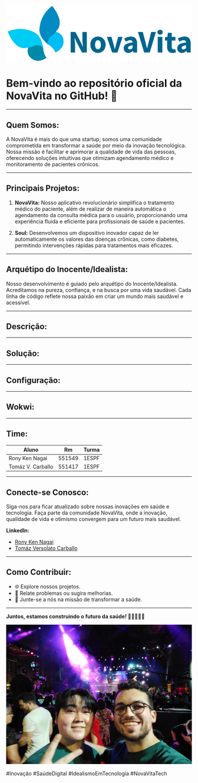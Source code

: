 ![Texto Alternativo](https://raw.githubusercontent.com/NovaVita/.github/main/logo-cortado-invisivel.png)

# Bem-vindo ao repositório oficial da NovaVita no GitHub! 🚀

---

## **Quem Somos:**

A NovaVita é mais do que uma startup; somos uma comunidade comprometida em transformar a saúde por meio da inovação tecnológica. Nossa missão é facilitar e aprimorar a qualidade de vida das pessoas, oferecendo soluções intuitivas que otimizam agendamento médico e monitoramento de pacientes crônicos.

---

## **Principais Projetos:**

1. **NovaVita:** Nosso aplicativo revolucionário simplifica o tratamento médico do paciente, além de realizar de maneira automática o agendamento da consulta médica para o usuário, proporcionando uma experiência fluida e eficiente para profissionais de saúde e pacientes.

2. **Soul:** Desenvolvemos um dispositivo inovador capaz de ler automaticamente os valores das doenças crônicas, como diabetes, permitindo intervenções rápidas para tratamentos mais eficazes.

---

## **Arquétipo do Inocente/Idealista:**

Nosso desenvolvimento é guiado pelo arquétipo do Inocente/Idealista. Acreditamos na pureza, confiança, e na busca por uma vida saudável. Cada linha de código reflete nossa paixão em criar um mundo mais saudável e acessível.

---

## **Descrição:**

---

## **Solução:**

---

## **Configuração:**

---

## **Wokwi:**

---

## **Time:**

|       Aluno       |     Rm     |   Turma   |
| ----------------- | ---------- | --------- |
| Rony Ken Nagai    |   551549   |   1ESPF   |
| Tomáz V. Carballo |   551417   |   1ESPF   |

---

## **Conecte-se Conosco:**

Siga-nos para ficar atualizado sobre nossas inovações em saúde e tecnologia. Faça parte da comunidade NovaVita, onde a inovação, qualidade de vida e otimismo convergem para um futuro mais saudável.

**LinkedIn:**

* [Rony Ken Nagai](https://www.linkedin.com/in/rony-nagai)
* [Tomáz Versolato Carballo](https://www.linkedin.com/in/tomazcarballo/)

---

## **Como Contribuir:**
- 🌐 Explore nossos projetos.
- 🐛 Relate problemas ou sugira melhorias.
- 🤝 Junte-se a nós na missão de transformar a saúde.

---

**Juntos, estamos construindo o futuro da saúde! 💚👩‍⚕️👨‍⚕️**

![Texto Alternativo](https://raw.githubusercontent.com/NovaVita/.github/main/foto-time.jpeg)

#Inovação #SaúdeDigital #IdealismoEmTecnologia #NovaVitaTech

